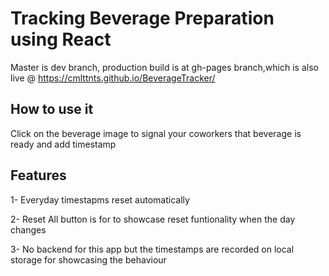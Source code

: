 # Tracking Beverage Preparation using React

Master is dev branch, production build is at gh-pages branch,which is also live @ https://cmlttnts.github.io/BeverageTracker/

## How to use it

 Click on the beverage image to signal your coworkers that beverage is ready and add timestamp


## Features

 1- Everyday timestapms reset automatically

 2- Reset All button is for to showcase reset funtionality when the day changes

 3- No backend for this app but the timestamps are recorded on local storage for showcasing the behaviour
